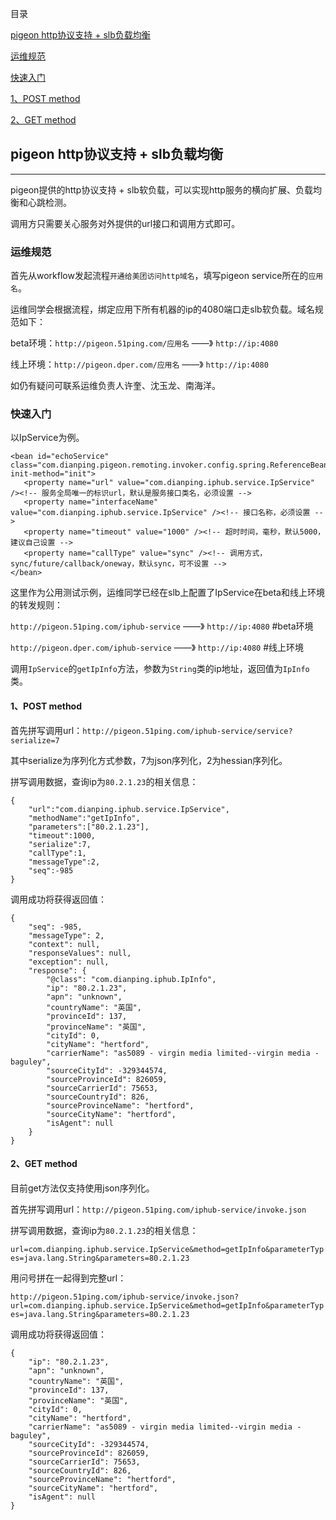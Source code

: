 目录

[pigeon http协议支持 + slb负载均衡](#toc_0)

[运维规范](#toc_1)

[快速入门](#toc_2)

[1、POST method](#toc_3)

[2、GET method](#toc_4)

## pigeon http协议支持 + slb负载均衡
_______

pigeon提供的http协议支持 + slb软负载，可以实现http服务的横向扩展、负载均衡和心跳检测。

调用方只需要关心服务对外提供的url接口和调用方式即可。

### 运维规范

首先从workflow发起流程`开通给美团访问http域名`，填写pigeon service所在的`应用名`。

运维同学会根据流程，绑定应用下所有机器的ip的4080端口走slb软负载。域名规范如下：

beta环境：`http://pigeon.51ping.com/应用名`    ——》    `http://ip:4080`

线上环境：`http://pigeon.dper.com/应用名`    ——》    `http://ip:4080`

如仍有疑问可联系运维负责人许奎、沈玉龙、南海洋。

### 快速入门

以IpService为例。

    <bean id="echoService" class="com.dianping.pigeon.remoting.invoker.config.spring.ReferenceBean" init-method="init">
       <property name="url" value="com.dianping.iphub.service.IpService" /><!-- 服务全局唯一的标识url，默认是服务接口类名，必须设置 -->
       <property name="interfaceName" value="com.dianping.iphub.service.IpService" /><!-- 接口名称，必须设置 -->
       <property name="timeout" value="1000" /><!-- 超时时间，毫秒，默认5000，建议自己设置 -->
       <property name="callType" value="sync" /><!-- 调用方式，sync/future/callback/oneway，默认sync，可不设置 -->
    </bean>

这里作为公用测试示例，运维同学已经在slb上配置了IpService在beta和线上环境的转发规则：

`http://pigeon.51ping.com/iphub-service`  ——》 `http://ip:4080`     #beta环境

`http://pigeon.dper.com/iphub-service`  ——》 `http://ip:4080`     #线上环境

调用`IpService`的`getIpInfo`方法，参数为`String`类的ip地址，返回值为`IpInfo`类。

#### 1、POST method

首先拼写调用url：`http://pigeon.51ping.com/iphub-service/service?serialize=7`

其中serialize为序列化方式参数，7为json序列化，2为hessian序列化。

拼写调用数据，查询ip为`80.2.1.23`的相关信息：

    {
    	"url":"com.dianping.iphub.service.IpService",
    	"methodName":"getIpInfo",
    	"parameters":["80.2.1.23"],
    	"timeout":1000,
    	"serialize":7,
    	"callType":1,
    	"messageType":2,
    	"seq":-985
    }

调用成功将获得返回值：

    {
        "seq": -985,
        "messageType": 2,
        "context": null,
        "responseValues": null,
        "exception": null,
        "response": {
            "@class": "com.dianping.iphub.IpInfo",
            "ip": "80.2.1.23",
            "apn": "unknown",
            "countryName": "英国",
            "provinceId": 137,
            "provinceName": "英国",
            "cityId": 0,
            "cityName": "hertford",
            "carrierName": "as5089 - virgin media limited--virgin media - baguley",
            "sourceCityId": -329344574,
            "sourceProvinceId": 826059,
            "sourceCarrierId": 75653,
            "sourceCountryId": 826,
            "sourceProvinceName": "hertford",
            "sourceCityName": "hertford",
            "isAgent": null
        }
    }

#### 2、GET method

目前get方法仅支持使用json序列化。

首先拼写调用url：`http://pigeon.51ping.com/iphub-service/invoke.json`

拼写调用数据，查询ip为`80.2.1.23`的相关信息：

`url=com.dianping.iphub.service.IpService&method=getIpInfo&parameterTypes=java.lang.String&parameters=80.2.1.23`

用问号拼在一起得到完整url：

`http://pigeon.51ping.com/iphub-service/invoke.json?url=com.dianping.iphub.service.IpService&method=getIpInfo&parameterTypes=java.lang.String&parameters=80.2.1.23`

调用成功将获得返回值：

    {
        "ip": "80.2.1.23",
        "apn": "unknown",
        "countryName": "英国",
        "provinceId": 137,
        "provinceName": "英国",
        "cityId": 0,
        "cityName": "hertford",
        "carrierName": "as5089 - virgin media limited--virgin media - baguley",
        "sourceCityId": -329344574,
        "sourceProvinceId": 826059,
        "sourceCarrierId": 75653,
        "sourceCountryId": 826,
        "sourceProvinceName": "hertford",
        "sourceCityName": "hertford",
        "isAgent": null
    }



